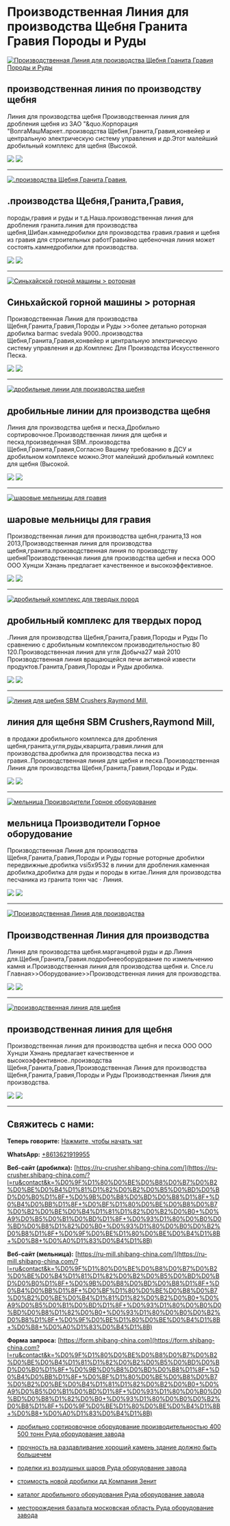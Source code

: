 # Производственная Линия для производства Щебня Гранита Гравия Породы и Руды

<a href="https://swt.shibang-china.com/?l=ru&img&k=%D0%9F%D1%80%D0%BE%D0%B8%D0%B7%D0%B2%D0%BE%D0%B4%D1%81%D1%82%D0%B2%D0%B5%D0%BD%D0%BD%D0%B0%D1%8F+%D0%9B%D0%B8%D0%BD%D0%B8%D1%8F+%D0%B4%D0%BB%D1%8F+%D0%BF%D1%80%D0%BE%D0%B8%D0%B7%D0%B2%D0%BE%D0%B4%D1%81%D1%82%D0%B2%D0%B0+%D0%A9%D0%B5%D0%B1%D0%BD%D1%8F+%D0%93%D1%80%D0%B0%D0%BD%D0%B8%D1%82%D0%B0+%D0%93%D1%80%D0%B0%D0%B2%D0%B8%D1%8F+%D0%9F%D0%BE%D1%80%D0%BE%D0%B4%D1%8B+%D0%B8+%D0%A0%D1%83%D0%B4%D1%8B" target="_blank">![Производственная Линия для производства Щебня Гранита Гравия Породы и Руды](http://static.shibang-china.com/all-800x300/17.jpg)</a>

## производственная линия по производству щебня
Линия для производства щебня Производственная линия для дробления щебня из ЗАО "&quo.Корпорация "ВолгаМашМаркет..производства Щебня,Гранита,Гравия,конвейер и центральную электрическую систему управления и др.Этот малейший дробильный комплекс для щебня (Высокой.


<a href="https://whatsapp.shibangsoft.com/WhatsApp.php" target="_blank" title="WhatsApp">![](http://static.shibang-china.com/icon/whatsapp.png)</a> <a href="https://swt.shibang-china.com/?l=ru&icon&k=%D0%9F%D1%80%D0%BE%D0%B8%D0%B7%D0%B2%D0%BE%D0%B4%D1%81%D1%82%D0%B2%D0%B5%D0%BD%D0%BD%D0%B0%D1%8F+%D0%9B%D0%B8%D0%BD%D0%B8%D1%8F+%D0%B4%D0%BB%D1%8F+%D0%BF%D1%80%D0%BE%D0%B8%D0%B7%D0%B2%D0%BE%D0%B4%D1%81%D1%82%D0%B2%D0%B0+%D0%A9%D0%B5%D0%B1%D0%BD%D1%8F+%D0%93%D1%80%D0%B0%D0%BD%D0%B8%D1%82%D0%B0+%D0%93%D1%80%D0%B0%D0%B2%D0%B8%D1%8F+%D0%9F%D0%BE%D1%80%D0%BE%D0%B4%D1%8B+%D0%B8+%D0%A0%D1%83%D0%B4%D1%8B" target="_blank">![](http://static.shibang-china.com/icon/chat-ru.png)</a>

---

<a href="https://swt.shibang-china.com/?l=ru&img&k=%D0%9F%D1%80%D0%BE%D0%B8%D0%B7%D0%B2%D0%BE%D0%B4%D1%81%D1%82%D0%B2%D0%B5%D0%BD%D0%BD%D0%B0%D1%8F+%D0%9B%D0%B8%D0%BD%D0%B8%D1%8F+%D0%B4%D0%BB%D1%8F+%D0%BF%D1%80%D0%BE%D0%B8%D0%B7%D0%B2%D0%BE%D0%B4%D1%81%D1%82%D0%B2%D0%B0+%D0%A9%D0%B5%D0%B1%D0%BD%D1%8F+%D0%93%D1%80%D0%B0%D0%BD%D0%B8%D1%82%D0%B0+%D0%93%D1%80%D0%B0%D0%B2%D0%B8%D1%8F+%D0%9F%D0%BE%D1%80%D0%BE%D0%B4%D1%8B+%D0%B8+%D0%A0%D1%83%D0%B4%D1%8B" target="_blank">![.производства Щебня,Гранита,Гравия,](http://static.shibang-china.com/all-800x300/984.jpg)</a>

## .производства Щебня,Гранита,Гравия,
породы,гравия и руды и т.д.Наша.производственная линия для дробления гранита.линия для производства щебня,Шибан.камнедробилки для производства гравия.гравия и щебня из гравия для строительных работГравийно щебеночная линия может состоять.камнедробилки для производства.


<a href="https://whatsapp.shibangsoft.com/WhatsApp.php" target="_blank" title="WhatsApp">![](http://static.shibang-china.com/icon/whatsapp.png)</a> <a href="https://swt.shibang-china.com/?l=ru&icon&k=%D0%9F%D1%80%D0%BE%D0%B8%D0%B7%D0%B2%D0%BE%D0%B4%D1%81%D1%82%D0%B2%D0%B5%D0%BD%D0%BD%D0%B0%D1%8F+%D0%9B%D0%B8%D0%BD%D0%B8%D1%8F+%D0%B4%D0%BB%D1%8F+%D0%BF%D1%80%D0%BE%D0%B8%D0%B7%D0%B2%D0%BE%D0%B4%D1%81%D1%82%D0%B2%D0%B0+%D0%A9%D0%B5%D0%B1%D0%BD%D1%8F+%D0%93%D1%80%D0%B0%D0%BD%D0%B8%D1%82%D0%B0+%D0%93%D1%80%D0%B0%D0%B2%D0%B8%D1%8F+%D0%9F%D0%BE%D1%80%D0%BE%D0%B4%D1%8B+%D0%B8+%D0%A0%D1%83%D0%B4%D1%8B" target="_blank">![](http://static.shibang-china.com/icon/chat-ru.png)</a>

---

<a href="https://swt.shibang-china.com/?l=ru&img&k=%D0%9F%D1%80%D0%BE%D0%B8%D0%B7%D0%B2%D0%BE%D0%B4%D1%81%D1%82%D0%B2%D0%B5%D0%BD%D0%BD%D0%B0%D1%8F+%D0%9B%D0%B8%D0%BD%D0%B8%D1%8F+%D0%B4%D0%BB%D1%8F+%D0%BF%D1%80%D0%BE%D0%B8%D0%B7%D0%B2%D0%BE%D0%B4%D1%81%D1%82%D0%B2%D0%B0+%D0%A9%D0%B5%D0%B1%D0%BD%D1%8F+%D0%93%D1%80%D0%B0%D0%BD%D0%B8%D1%82%D0%B0+%D0%93%D1%80%D0%B0%D0%B2%D0%B8%D1%8F+%D0%9F%D0%BE%D1%80%D0%BE%D0%B4%D1%8B+%D0%B8+%D0%A0%D1%83%D0%B4%D1%8B" target="_blank">![Синьхайской горной машины > роторная](http://static.shibang-china.com/all-800x300/1042.jpg)</a>

## Синьхайской горной машины > роторная
Производственная Линия для производства Щебня,Гранита,Гравия,Породы и Руды >>более детально роторная дробилка barmac svedala 9000..производства Щебня,Гранита,Гравия,конвейер и центральную электрическую систему управления и др.Комплекс Для Производства Искусственного Песка.


<a href="https://whatsapp.shibangsoft.com/WhatsApp.php" target="_blank" title="WhatsApp">![](http://static.shibang-china.com/icon/whatsapp.png)</a> <a href="https://swt.shibang-china.com/?l=ru&icon&k=%D0%9F%D1%80%D0%BE%D0%B8%D0%B7%D0%B2%D0%BE%D0%B4%D1%81%D1%82%D0%B2%D0%B5%D0%BD%D0%BD%D0%B0%D1%8F+%D0%9B%D0%B8%D0%BD%D0%B8%D1%8F+%D0%B4%D0%BB%D1%8F+%D0%BF%D1%80%D0%BE%D0%B8%D0%B7%D0%B2%D0%BE%D0%B4%D1%81%D1%82%D0%B2%D0%B0+%D0%A9%D0%B5%D0%B1%D0%BD%D1%8F+%D0%93%D1%80%D0%B0%D0%BD%D0%B8%D1%82%D0%B0+%D0%93%D1%80%D0%B0%D0%B2%D0%B8%D1%8F+%D0%9F%D0%BE%D1%80%D0%BE%D0%B4%D1%8B+%D0%B8+%D0%A0%D1%83%D0%B4%D1%8B" target="_blank">![](http://static.shibang-china.com/icon/chat-ru.png)</a>

---

<a href="https://swt.shibang-china.com/?l=ru&img&k=%D0%9F%D1%80%D0%BE%D0%B8%D0%B7%D0%B2%D0%BE%D0%B4%D1%81%D1%82%D0%B2%D0%B5%D0%BD%D0%BD%D0%B0%D1%8F+%D0%9B%D0%B8%D0%BD%D0%B8%D1%8F+%D0%B4%D0%BB%D1%8F+%D0%BF%D1%80%D0%BE%D0%B8%D0%B7%D0%B2%D0%BE%D0%B4%D1%81%D1%82%D0%B2%D0%B0+%D0%A9%D0%B5%D0%B1%D0%BD%D1%8F+%D0%93%D1%80%D0%B0%D0%BD%D0%B8%D1%82%D0%B0+%D0%93%D1%80%D0%B0%D0%B2%D0%B8%D1%8F+%D0%9F%D0%BE%D1%80%D0%BE%D0%B4%D1%8B+%D0%B8+%D0%A0%D1%83%D0%B4%D1%8B" target="_blank">![дробильные линии для производства щебня](http://static.shibang-china.com/all-800x300/597.jpg)</a>

## дробильные линии для производства щебня
Линия для производства щебня и песка,Дробильно сортировочное.Производственная линия для щебня и песка,произведенная SBM..производства Щебня,Гранита,Гравия,Согласно Вашему требованию в ДСУ и дробильном комплексе можно.Этот малейший дробильный комплекс для щебня (Высокой.


<a href="https://whatsapp.shibangsoft.com/WhatsApp.php" target="_blank" title="WhatsApp">![](http://static.shibang-china.com/icon/whatsapp.png)</a> <a href="https://swt.shibang-china.com/?l=ru&icon&k=%D0%9F%D1%80%D0%BE%D0%B8%D0%B7%D0%B2%D0%BE%D0%B4%D1%81%D1%82%D0%B2%D0%B5%D0%BD%D0%BD%D0%B0%D1%8F+%D0%9B%D0%B8%D0%BD%D0%B8%D1%8F+%D0%B4%D0%BB%D1%8F+%D0%BF%D1%80%D0%BE%D0%B8%D0%B7%D0%B2%D0%BE%D0%B4%D1%81%D1%82%D0%B2%D0%B0+%D0%A9%D0%B5%D0%B1%D0%BD%D1%8F+%D0%93%D1%80%D0%B0%D0%BD%D0%B8%D1%82%D0%B0+%D0%93%D1%80%D0%B0%D0%B2%D0%B8%D1%8F+%D0%9F%D0%BE%D1%80%D0%BE%D0%B4%D1%8B+%D0%B8+%D0%A0%D1%83%D0%B4%D1%8B" target="_blank">![](http://static.shibang-china.com/icon/chat-ru.png)</a>

---

<a href="https://swt.shibang-china.com/?l=ru&img&k=%D0%9F%D1%80%D0%BE%D0%B8%D0%B7%D0%B2%D0%BE%D0%B4%D1%81%D1%82%D0%B2%D0%B5%D0%BD%D0%BD%D0%B0%D1%8F+%D0%9B%D0%B8%D0%BD%D0%B8%D1%8F+%D0%B4%D0%BB%D1%8F+%D0%BF%D1%80%D0%BE%D0%B8%D0%B7%D0%B2%D0%BE%D0%B4%D1%81%D1%82%D0%B2%D0%B0+%D0%A9%D0%B5%D0%B1%D0%BD%D1%8F+%D0%93%D1%80%D0%B0%D0%BD%D0%B8%D1%82%D0%B0+%D0%93%D1%80%D0%B0%D0%B2%D0%B8%D1%8F+%D0%9F%D0%BE%D1%80%D0%BE%D0%B4%D1%8B+%D0%B8+%D0%A0%D1%83%D0%B4%D1%8B" target="_blank">![шаровые мельницы для гравия](http://static.shibang-china.com/all-800x300/1361.jpg)</a>

## шаровые мельницы для гравия
Производственная линия для производства щебня,гранита,13 ноя 2013,Производственная линия для производства щебня,гранита.производственная линия по производству шебняПроизводственная линия для производства щебня и песка ООО ООО Хунцзи Хэнань предлагает качественное и высокоэффективное.


<a href="https://whatsapp.shibangsoft.com/WhatsApp.php" target="_blank" title="WhatsApp">![](http://static.shibang-china.com/icon/whatsapp.png)</a> <a href="https://swt.shibang-china.com/?l=ru&icon&k=%D0%9F%D1%80%D0%BE%D0%B8%D0%B7%D0%B2%D0%BE%D0%B4%D1%81%D1%82%D0%B2%D0%B5%D0%BD%D0%BD%D0%B0%D1%8F+%D0%9B%D0%B8%D0%BD%D0%B8%D1%8F+%D0%B4%D0%BB%D1%8F+%D0%BF%D1%80%D0%BE%D0%B8%D0%B7%D0%B2%D0%BE%D0%B4%D1%81%D1%82%D0%B2%D0%B0+%D0%A9%D0%B5%D0%B1%D0%BD%D1%8F+%D0%93%D1%80%D0%B0%D0%BD%D0%B8%D1%82%D0%B0+%D0%93%D1%80%D0%B0%D0%B2%D0%B8%D1%8F+%D0%9F%D0%BE%D1%80%D0%BE%D0%B4%D1%8B+%D0%B8+%D0%A0%D1%83%D0%B4%D1%8B" target="_blank">![](http://static.shibang-china.com/icon/chat-ru.png)</a>

---

<a href="https://swt.shibang-china.com/?l=ru&img&k=%D0%9F%D1%80%D0%BE%D0%B8%D0%B7%D0%B2%D0%BE%D0%B4%D1%81%D1%82%D0%B2%D0%B5%D0%BD%D0%BD%D0%B0%D1%8F+%D0%9B%D0%B8%D0%BD%D0%B8%D1%8F+%D0%B4%D0%BB%D1%8F+%D0%BF%D1%80%D0%BE%D0%B8%D0%B7%D0%B2%D0%BE%D0%B4%D1%81%D1%82%D0%B2%D0%B0+%D0%A9%D0%B5%D0%B1%D0%BD%D1%8F+%D0%93%D1%80%D0%B0%D0%BD%D0%B8%D1%82%D0%B0+%D0%93%D1%80%D0%B0%D0%B2%D0%B8%D1%8F+%D0%9F%D0%BE%D1%80%D0%BE%D0%B4%D1%8B+%D0%B8+%D0%A0%D1%83%D0%B4%D1%8B" target="_blank">![дробильный комплекс для твердых пород](http://static.shibang-china.com/all-800x300/163.jpg)</a>

## дробильный комплекс для твердых пород
.Линия для производства Щебня,Гранита,Гравия,Породы и Руды По сравнению с дробильным комплексом производительностью 80 120.Производственная линия для угля Добыча27 май 2010 Производственная линия вращающейся печи активной извести продуктов.Гранита,Гравия,Породы и Руды дробилка.


<a href="https://whatsapp.shibangsoft.com/WhatsApp.php" target="_blank" title="WhatsApp">![](http://static.shibang-china.com/icon/whatsapp.png)</a> <a href="https://swt.shibang-china.com/?l=ru&icon&k=%D0%9F%D1%80%D0%BE%D0%B8%D0%B7%D0%B2%D0%BE%D0%B4%D1%81%D1%82%D0%B2%D0%B5%D0%BD%D0%BD%D0%B0%D1%8F+%D0%9B%D0%B8%D0%BD%D0%B8%D1%8F+%D0%B4%D0%BB%D1%8F+%D0%BF%D1%80%D0%BE%D0%B8%D0%B7%D0%B2%D0%BE%D0%B4%D1%81%D1%82%D0%B2%D0%B0+%D0%A9%D0%B5%D0%B1%D0%BD%D1%8F+%D0%93%D1%80%D0%B0%D0%BD%D0%B8%D1%82%D0%B0+%D0%93%D1%80%D0%B0%D0%B2%D0%B8%D1%8F+%D0%9F%D0%BE%D1%80%D0%BE%D0%B4%D1%8B+%D0%B8+%D0%A0%D1%83%D0%B4%D1%8B" target="_blank">![](http://static.shibang-china.com/icon/chat-ru.png)</a>

---

<a href="https://swt.shibang-china.com/?l=ru&img&k=%D0%9F%D1%80%D0%BE%D0%B8%D0%B7%D0%B2%D0%BE%D0%B4%D1%81%D1%82%D0%B2%D0%B5%D0%BD%D0%BD%D0%B0%D1%8F+%D0%9B%D0%B8%D0%BD%D0%B8%D1%8F+%D0%B4%D0%BB%D1%8F+%D0%BF%D1%80%D0%BE%D0%B8%D0%B7%D0%B2%D0%BE%D0%B4%D1%81%D1%82%D0%B2%D0%B0+%D0%A9%D0%B5%D0%B1%D0%BD%D1%8F+%D0%93%D1%80%D0%B0%D0%BD%D0%B8%D1%82%D0%B0+%D0%93%D1%80%D0%B0%D0%B2%D0%B8%D1%8F+%D0%9F%D0%BE%D1%80%D0%BE%D0%B4%D1%8B+%D0%B8+%D0%A0%D1%83%D0%B4%D1%8B" target="_blank">![линия для щебня SBM Crushers,Raymond Mill,](http://static.shibang-china.com/all-800x300/1370.jpg)</a>

## линия для щебня SBM Crushers,Raymond Mill,
в продажи дробильного комплекса для дробления щебня,гранита,угля,руды,кварцита,гравия.линия для производства.дробилка для производства песка из гравия..Производственная линия для щебня и песка.Производственная Линия для производства Щебня,Гранита,Гравия,Породы и Руды.


<a href="https://whatsapp.shibangsoft.com/WhatsApp.php" target="_blank" title="WhatsApp">![](http://static.shibang-china.com/icon/whatsapp.png)</a> <a href="https://swt.shibang-china.com/?l=ru&icon&k=%D0%9F%D1%80%D0%BE%D0%B8%D0%B7%D0%B2%D0%BE%D0%B4%D1%81%D1%82%D0%B2%D0%B5%D0%BD%D0%BD%D0%B0%D1%8F+%D0%9B%D0%B8%D0%BD%D0%B8%D1%8F+%D0%B4%D0%BB%D1%8F+%D0%BF%D1%80%D0%BE%D0%B8%D0%B7%D0%B2%D0%BE%D0%B4%D1%81%D1%82%D0%B2%D0%B0+%D0%A9%D0%B5%D0%B1%D0%BD%D1%8F+%D0%93%D1%80%D0%B0%D0%BD%D0%B8%D1%82%D0%B0+%D0%93%D1%80%D0%B0%D0%B2%D0%B8%D1%8F+%D0%9F%D0%BE%D1%80%D0%BE%D0%B4%D1%8B+%D0%B8+%D0%A0%D1%83%D0%B4%D1%8B" target="_blank">![](http://static.shibang-china.com/icon/chat-ru.png)</a>

---

<a href="https://swt.shibang-china.com/?l=ru&img&k=%D0%9F%D1%80%D0%BE%D0%B8%D0%B7%D0%B2%D0%BE%D0%B4%D1%81%D1%82%D0%B2%D0%B5%D0%BD%D0%BD%D0%B0%D1%8F+%D0%9B%D0%B8%D0%BD%D0%B8%D1%8F+%D0%B4%D0%BB%D1%8F+%D0%BF%D1%80%D0%BE%D0%B8%D0%B7%D0%B2%D0%BE%D0%B4%D1%81%D1%82%D0%B2%D0%B0+%D0%A9%D0%B5%D0%B1%D0%BD%D1%8F+%D0%93%D1%80%D0%B0%D0%BD%D0%B8%D1%82%D0%B0+%D0%93%D1%80%D0%B0%D0%B2%D0%B8%D1%8F+%D0%9F%D0%BE%D1%80%D0%BE%D0%B4%D1%8B+%D0%B8+%D0%A0%D1%83%D0%B4%D1%8B" target="_blank">![мельница Производители Горное оборудование](http://static.shibang-china.com/all-800x300/1346.jpg)</a>

## мельница Производители Горное оборудование
Производственная Линия для производства Щебня,Гранита,Гравия,Породы и Руды горные роторные дробилки передвижные.дробилка vsi5x9532 в линии для дробления.каменная дробилка,дробилка для руды и породы в китае.Линия для производства песчаника из гранита тонн час · Линия.


<a href="https://whatsapp.shibangsoft.com/WhatsApp.php" target="_blank" title="WhatsApp">![](http://static.shibang-china.com/icon/whatsapp.png)</a> <a href="https://swt.shibang-china.com/?l=ru&icon&k=%D0%9F%D1%80%D0%BE%D0%B8%D0%B7%D0%B2%D0%BE%D0%B4%D1%81%D1%82%D0%B2%D0%B5%D0%BD%D0%BD%D0%B0%D1%8F+%D0%9B%D0%B8%D0%BD%D0%B8%D1%8F+%D0%B4%D0%BB%D1%8F+%D0%BF%D1%80%D0%BE%D0%B8%D0%B7%D0%B2%D0%BE%D0%B4%D1%81%D1%82%D0%B2%D0%B0+%D0%A9%D0%B5%D0%B1%D0%BD%D1%8F+%D0%93%D1%80%D0%B0%D0%BD%D0%B8%D1%82%D0%B0+%D0%93%D1%80%D0%B0%D0%B2%D0%B8%D1%8F+%D0%9F%D0%BE%D1%80%D0%BE%D0%B4%D1%8B+%D0%B8+%D0%A0%D1%83%D0%B4%D1%8B" target="_blank">![](http://static.shibang-china.com/icon/chat-ru.png)</a>

---

<a href="https://swt.shibang-china.com/?l=ru&img&k=%D0%9F%D1%80%D0%BE%D0%B8%D0%B7%D0%B2%D0%BE%D0%B4%D1%81%D1%82%D0%B2%D0%B5%D0%BD%D0%BD%D0%B0%D1%8F+%D0%9B%D0%B8%D0%BD%D0%B8%D1%8F+%D0%B4%D0%BB%D1%8F+%D0%BF%D1%80%D0%BE%D0%B8%D0%B7%D0%B2%D0%BE%D0%B4%D1%81%D1%82%D0%B2%D0%B0+%D0%A9%D0%B5%D0%B1%D0%BD%D1%8F+%D0%93%D1%80%D0%B0%D0%BD%D0%B8%D1%82%D0%B0+%D0%93%D1%80%D0%B0%D0%B2%D0%B8%D1%8F+%D0%9F%D0%BE%D1%80%D0%BE%D0%B4%D1%8B+%D0%B8+%D0%A0%D1%83%D0%B4%D1%8B" target="_blank">![Производственная Линия для производства](http://static.shibang-china.com/all-800x300/267.jpg)</a>

## Производственная Линия для производства
Линия для производства щебня.марганцевой руды и др.Линия для.Щебня,Гранита,Гравия.подробнееоборудование по измельчению камня и.Производственная линия для производства щебня и. Cnce.ru Главная>>Оборудование>>Производственная линия для производства.


<a href="https://whatsapp.shibangsoft.com/WhatsApp.php" target="_blank" title="WhatsApp">![](http://static.shibang-china.com/icon/whatsapp.png)</a> <a href="https://swt.shibang-china.com/?l=ru&icon&k=%D0%9F%D1%80%D0%BE%D0%B8%D0%B7%D0%B2%D0%BE%D0%B4%D1%81%D1%82%D0%B2%D0%B5%D0%BD%D0%BD%D0%B0%D1%8F+%D0%9B%D0%B8%D0%BD%D0%B8%D1%8F+%D0%B4%D0%BB%D1%8F+%D0%BF%D1%80%D0%BE%D0%B8%D0%B7%D0%B2%D0%BE%D0%B4%D1%81%D1%82%D0%B2%D0%B0+%D0%A9%D0%B5%D0%B1%D0%BD%D1%8F+%D0%93%D1%80%D0%B0%D0%BD%D0%B8%D1%82%D0%B0+%D0%93%D1%80%D0%B0%D0%B2%D0%B8%D1%8F+%D0%9F%D0%BE%D1%80%D0%BE%D0%B4%D1%8B+%D0%B8+%D0%A0%D1%83%D0%B4%D1%8B" target="_blank">![](http://static.shibang-china.com/icon/chat-ru.png)</a>

---

<a href="https://swt.shibang-china.com/?l=ru&img&k=%D0%9F%D1%80%D0%BE%D0%B8%D0%B7%D0%B2%D0%BE%D0%B4%D1%81%D1%82%D0%B2%D0%B5%D0%BD%D0%BD%D0%B0%D1%8F+%D0%9B%D0%B8%D0%BD%D0%B8%D1%8F+%D0%B4%D0%BB%D1%8F+%D0%BF%D1%80%D0%BE%D0%B8%D0%B7%D0%B2%D0%BE%D0%B4%D1%81%D1%82%D0%B2%D0%B0+%D0%A9%D0%B5%D0%B1%D0%BD%D1%8F+%D0%93%D1%80%D0%B0%D0%BD%D0%B8%D1%82%D0%B0+%D0%93%D1%80%D0%B0%D0%B2%D0%B8%D1%8F+%D0%9F%D0%BE%D1%80%D0%BE%D0%B4%D1%8B+%D0%B8+%D0%A0%D1%83%D0%B4%D1%8B" target="_blank">![производственная линия для щебня](http://static.shibang-china.com/all-800x300/1114.jpg)</a>

## производственная линия для щебня
Производственная линия для производства щебня и песка ООО ООО Хунцзи Хэнань предлагает качественное и высокоэффективное..производства Щебня,Гранита,Гравия,Производственная Линия для производства Щебня,Гранита,Гравия,Породы и Руды Производственная Линия для производства.


<a href="https://whatsapp.shibangsoft.com/WhatsApp.php" target="_blank" title="WhatsApp">![](http://static.shibang-china.com/icon/whatsapp.png)</a> <a href="https://swt.shibang-china.com/?l=ru&icon&k=%D0%9F%D1%80%D0%BE%D0%B8%D0%B7%D0%B2%D0%BE%D0%B4%D1%81%D1%82%D0%B2%D0%B5%D0%BD%D0%BD%D0%B0%D1%8F+%D0%9B%D0%B8%D0%BD%D0%B8%D1%8F+%D0%B4%D0%BB%D1%8F+%D0%BF%D1%80%D0%BE%D0%B8%D0%B7%D0%B2%D0%BE%D0%B4%D1%81%D1%82%D0%B2%D0%B0+%D0%A9%D0%B5%D0%B1%D0%BD%D1%8F+%D0%93%D1%80%D0%B0%D0%BD%D0%B8%D1%82%D0%B0+%D0%93%D1%80%D0%B0%D0%B2%D0%B8%D1%8F+%D0%9F%D0%BE%D1%80%D0%BE%D0%B4%D1%8B+%D0%B8+%D0%A0%D1%83%D0%B4%D1%8B" target="_blank">![](http://static.shibang-china.com/icon/chat-ru.png)</a>

---
## Свяжитесь с нами:

**Теперь говорите:** [Нажмите, чтобы начать чат](https://swt.shibang-china.com?l=ru&contact&k=%D0%9F%D1%80%D0%BE%D0%B8%D0%B7%D0%B2%D0%BE%D0%B4%D1%81%D1%82%D0%B2%D0%B5%D0%BD%D0%BD%D0%B0%D1%8F+%D0%9B%D0%B8%D0%BD%D0%B8%D1%8F+%D0%B4%D0%BB%D1%8F+%D0%BF%D1%80%D0%BE%D0%B8%D0%B7%D0%B2%D0%BE%D0%B4%D1%81%D1%82%D0%B2%D0%B0+%D0%A9%D0%B5%D0%B1%D0%BD%D1%8F+%D0%93%D1%80%D0%B0%D0%BD%D0%B8%D1%82%D0%B0+%D0%93%D1%80%D0%B0%D0%B2%D0%B8%D1%8F+%D0%9F%D0%BE%D1%80%D0%BE%D0%B4%D1%8B+%D0%B8+%D0%A0%D1%83%D0%B4%D1%8B)

**WhatsApp:**  [+8613621919955](https://whatsapp.shibangsoft.com/WhatsApp.php)

**Веб-сайт (дробилка):** [https://ru-crusher.shibang-china.com/](https://ru-crusher.shibang-china.com/?l=ru&contact&k=%D0%9F%D1%80%D0%BE%D0%B8%D0%B7%D0%B2%D0%BE%D0%B4%D1%81%D1%82%D0%B2%D0%B5%D0%BD%D0%BD%D0%B0%D1%8F+%D0%9B%D0%B8%D0%BD%D0%B8%D1%8F+%D0%B4%D0%BB%D1%8F+%D0%BF%D1%80%D0%BE%D0%B8%D0%B7%D0%B2%D0%BE%D0%B4%D1%81%D1%82%D0%B2%D0%B0+%D0%A9%D0%B5%D0%B1%D0%BD%D1%8F+%D0%93%D1%80%D0%B0%D0%BD%D0%B8%D1%82%D0%B0+%D0%93%D1%80%D0%B0%D0%B2%D0%B8%D1%8F+%D0%9F%D0%BE%D1%80%D0%BE%D0%B4%D1%8B+%D0%B8+%D0%A0%D1%83%D0%B4%D1%8B)

**Веб-сайт (мельница):** [https://ru-mill.shibang-china.com/](https://ru-mill.shibang-china.com/?l=ru&contact&k=%D0%9F%D1%80%D0%BE%D0%B8%D0%B7%D0%B2%D0%BE%D0%B4%D1%81%D1%82%D0%B2%D0%B5%D0%BD%D0%BD%D0%B0%D1%8F+%D0%9B%D0%B8%D0%BD%D0%B8%D1%8F+%D0%B4%D0%BB%D1%8F+%D0%BF%D1%80%D0%BE%D0%B8%D0%B7%D0%B2%D0%BE%D0%B4%D1%81%D1%82%D0%B2%D0%B0+%D0%A9%D0%B5%D0%B1%D0%BD%D1%8F+%D0%93%D1%80%D0%B0%D0%BD%D0%B8%D1%82%D0%B0+%D0%93%D1%80%D0%B0%D0%B2%D0%B8%D1%8F+%D0%9F%D0%BE%D1%80%D0%BE%D0%B4%D1%8B+%D0%B8+%D0%A0%D1%83%D0%B4%D1%8B)

**Форма запроса:** [https://form.shibang-china.com](https://form.shibang-china.com?l=ru&contact&k=%D0%9F%D1%80%D0%BE%D0%B8%D0%B7%D0%B2%D0%BE%D0%B4%D1%81%D1%82%D0%B2%D0%B5%D0%BD%D0%BD%D0%B0%D1%8F+%D0%9B%D0%B8%D0%BD%D0%B8%D1%8F+%D0%B4%D0%BB%D1%8F+%D0%BF%D1%80%D0%BE%D0%B8%D0%B7%D0%B2%D0%BE%D0%B4%D1%81%D1%82%D0%B2%D0%B0+%D0%A9%D0%B5%D0%B1%D0%BD%D1%8F+%D0%93%D1%80%D0%B0%D0%BD%D0%B8%D1%82%D0%B0+%D0%93%D1%80%D0%B0%D0%B2%D0%B8%D1%8F+%D0%9F%D0%BE%D1%80%D0%BE%D0%B4%D1%8B+%D0%B8+%D0%A0%D1%83%D0%B4%D1%8B)

* [дробильно сортировочное оборудование производительностью 400 500 тонн Руда оборудование завода](../99/%D0%B4%D1%80%D0%BE%D0%B1%D0%B8%D0%BB%D1%8C%D0%BD%D0%BE%20%D1%81%D0%BE%D1%80%D1%82%D0%B8%D1%80%D0%BE%D0%B2%D0%BE%D1%87%D0%BD%D0%BE%D0%B5%20%D0%BE%D0%B1%D0%BE%D1%80%D1%83%D0%B4%D0%BE%D0%B2%D0%B0%D0%BD%D0%B8%D0%B5%20%D0%BF%D1%80%D0%BE%D0%B8%D0%B7%D0%B2%D0%BE%D0%B4%D0%B8%D1%82%D0%B5%D0%BB%D1%8C%D0%BD%D0%BE%D1%81%D1%82%D1%8C%D1%8E%20400%20500%20%D1%82%D0%BE%D0%BD%D0%BD%20%D0%A0%D1%83%D0%B4%D0%B0%20%D0%BE%D0%B1%D0%BE%D1%80%D1%83%D0%B4%D0%BE%D0%B2%D0%B0%D0%BD%D0%B8%D0%B5%20%D0%B7%D0%B0%D0%B2%D0%BE%D0%B4%D0%B0.md)

* [прочность на раздавливание хороший камень здание должно быть большечем](../103/%D0%BF%D1%80%D0%BE%D1%87%D0%BD%D0%BE%D1%81%D1%82%D1%8C%20%D0%BD%D0%B0%20%D1%80%D0%B0%D0%B7%D0%B4%D0%B0%D0%B2%D0%BB%D0%B8%D0%B2%D0%B0%D0%BD%D0%B8%D0%B5%20%D1%85%D0%BE%D1%80%D0%BE%D1%88%D0%B8%D0%B9%20%D0%BA%D0%B0%D0%BC%D0%B5%D0%BD%D1%8C%20%D0%B7%D0%B4%D0%B0%D0%BD%D0%B8%D0%B5%20%D0%B4%D0%BE%D0%BB%D0%B6%D0%BD%D0%BE%20%D0%B1%D1%8B%D1%82%D1%8C%20%D0%B1%D0%BE%D0%BB%D1%8C%D1%88%D0%B5%D1%87%D0%B5%D0%BC.md)

* [поделки из воздушных шаров Руда оборудование завода](../98/%D0%BF%D0%BE%D0%B4%D0%B5%D0%BB%D0%BA%D0%B8%20%D0%B8%D0%B7%20%D0%B2%D0%BE%D0%B7%D0%B4%D1%83%D1%88%D0%BD%D1%8B%D1%85%20%D1%88%D0%B0%D1%80%D0%BE%D0%B2%20%D0%A0%D1%83%D0%B4%D0%B0%20%D0%BE%D0%B1%D0%BE%D1%80%D1%83%D0%B4%D0%BE%D0%B2%D0%B0%D0%BD%D0%B8%D0%B5%20%D0%B7%D0%B0%D0%B2%D0%BE%D0%B4%D0%B0.md)

* [стоимость новой дробилки дд Компания Зенит](../95/%D1%81%D1%82%D0%BE%D0%B8%D0%BC%D0%BE%D1%81%D1%82%D1%8C%20%D0%BD%D0%BE%D0%B2%D0%BE%D0%B9%20%D0%B4%D1%80%D0%BE%D0%B1%D0%B8%D0%BB%D0%BA%D0%B8%20%D0%B4%D0%B4%20%D0%9A%D0%BE%D0%BC%D0%BF%D0%B0%D0%BD%D0%B8%D1%8F%20%D0%97%D0%B5%D0%BD%D0%B8%D1%82.md)

* [каталог дробильного оборудования Руда оборудование завода](../97/%D0%BA%D0%B0%D1%82%D0%B0%D0%BB%D0%BE%D0%B3%20%D0%B4%D1%80%D0%BE%D0%B1%D0%B8%D0%BB%D1%8C%D0%BD%D0%BE%D0%B3%D0%BE%20%D0%BE%D0%B1%D0%BE%D1%80%D1%83%D0%B4%D0%BE%D0%B2%D0%B0%D0%BD%D0%B8%D1%8F%20%D0%A0%D1%83%D0%B4%D0%B0%20%D0%BE%D0%B1%D0%BE%D1%80%D1%83%D0%B4%D0%BE%D0%B2%D0%B0%D0%BD%D0%B8%D0%B5%20%D0%B7%D0%B0%D0%B2%D0%BE%D0%B4%D0%B0.md)

* [месторождения базальта московская область Руда оборудование завода](../97/%D0%BC%D0%B5%D1%81%D1%82%D0%BE%D1%80%D0%BE%D0%B6%D0%B4%D0%B5%D0%BD%D0%B8%D1%8F%20%D0%B1%D0%B0%D0%B7%D0%B0%D0%BB%D1%8C%D1%82%D0%B0%20%D0%BC%D0%BE%D1%81%D0%BA%D0%BE%D0%B2%D1%81%D0%BA%D0%B0%D1%8F%20%D0%BE%D0%B1%D0%BB%D0%B0%D1%81%D1%82%D1%8C%20%D0%A0%D1%83%D0%B4%D0%B0%20%D0%BE%D0%B1%D0%BE%D1%80%D1%83%D0%B4%D0%BE%D0%B2%D0%B0%D0%BD%D0%B8%D0%B5%20%D0%B7%D0%B0%D0%B2%D0%BE%D0%B4%D0%B0.md)